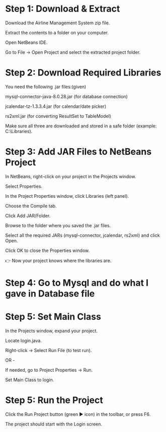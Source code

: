 # Step 1: Download & Extract

Download the Airline Management System zip file.

Extract the contents to a folder on your computer.

Open NetBeans IDE.

Go to File → Open Project and select the extracted project folder.

# Step 2: Download Required Libraries

You need the following .jar files:(given) 

mysql-connector-java-8.0.28.jar (for database connection)

jcalendar-tz-1.3.3.4.jar (for calendar/date picker)

rs2xml.jar (for converting ResultSet to TableModel)

Make sure all three are downloaded and stored in a safe folder (example: C:\Libraries).

# Step 3: Add JAR Files to NetBeans Project

In NetBeans, right-click on your project in the Projects window.

Select Properties.

In the Project Properties window, click Libraries (left panel).

Choose the Compile tab.

Click Add JAR/Folder.

Browse to the folder where you saved the .jar files.

Select all the required JARs (mysql-connector, jcalendar, rs2xml) and click Open.

Click OK to close the Properties window.

👉 Now your project knows where the libraries are.


# Step 4: Go to Mysql and do what I gave in Database file

# Step 5: Set Main Class

In the Projects window, expand your project.

Locate login.java.

Right-click → Select Run File (to test run).

OR -

If needed, go to Project Properties → Run.

Set Main Class to login.

# Step 5: Run the Project

Click the Run Project button (green ▶ icon) in the toolbar, or press F6.

The project should start with the Login screen.
